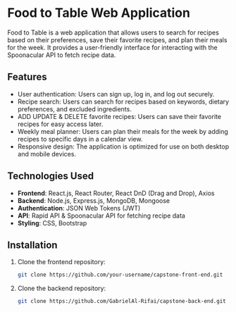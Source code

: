 # Food to Table Web Application

Food to Table is a web application that allows users to search for recipes based on their preferences, save their favorite recipes, and plan their meals for the week. It provides a user-friendly interface for interacting with the Spoonacular API to fetch recipe data.

## Features

- User authentication: Users can sign up, log in, and log out securely.
- Recipe search: Users can search for recipes based on keywords, dietary preferences, and excluded ingredients.
- ADD UPDATE & DELETE favorite recipes: Users can save their favorite recipes for easy access later.
- Weekly meal planner: Users can plan their meals for the week by adding recipes to specific days in a calendar view.
- Responsive design: The application is optimized for use on both desktop and mobile devices.

## Technologies Used

- **Frontend**: React.js, React Router, React DnD (Drag and Drop), Axios
- **Backend**: Node.js, Express.js, MongoDB, Mongoose
- **Authentication**: JSON Web Tokens (JWT)
- **API**: Rapid API & Spoonacular API for fetching recipe data
- **Styling**: CSS, Bootstrap

## Installation

1. Clone the frontend repository:

   ```bash
   git clone https://github.com/your-username/capstone-front-end.git

2. Clone the backend repository:

   ```bash
   git clone https://github.com/GabrielAl-Rifai/capstone-back-end.git
